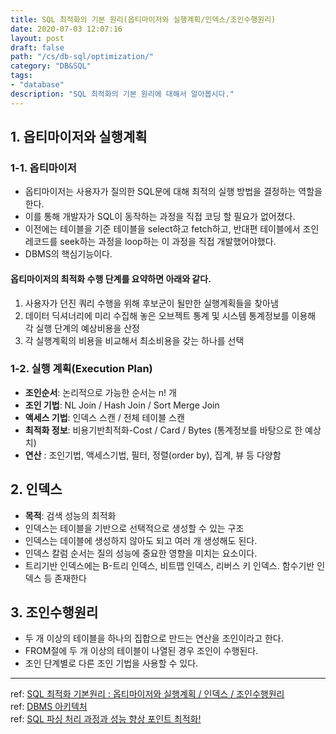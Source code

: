 ```yaml
---
title: SQL 최적화의 기본 원리(옵티마이저와 실행계획/인덱스/조인수행원리)
date: 2020-07-03 12:07:16
layout: post
draft: false
path: "/cs/db-sql/optimization/"
category: "DB&SQL"
tags:
- "database"
description: "SQL 최적화의 기본 원리에 대해서 알아봅시다."
---
```


## 1. 옵티마이저와 실행계획

### 1-1. 옵티마이저

- 옵티마이저는 사용자가 질의한 SQL문에 대해 최적의 실행 방법을 결정하는 역할을 한다.
- 이를 통해 개발자가 SQL이 동작하는 과정을 직접 코딩 할 필요가 없어졌다.
- 이전에는 테이블을 기준 테이블을 select하고 fetch하고, 반대편 테이블에서 조인 레코드를
seek하는 과정을 loop하는 이 과정을 직접 개발했어야했다.
- DBMS의 핵심기능이다.

#### 옵티마이저의 최적화 수행 단계를 요약하면 아래와 같다.

1. 사용자가 던진 쿼리 수행을 위해 후보군이 될만한 실행계획들을 찾아냄
2. 데이터 딕셔너리에 미리 수집해 놓은 오브젝트 통계 및 시스템 통계정보를 이용해
각 실행 단계의 예상비용을 산정
3. 각 실행계획의 비용을 비교해서 최소비용을 갖는 하나를 선택

### 1-2. 실행 계획(Execution Plan)

- **조인순서**: 논리적으로 가능한 순서는 n! 개
- **조인 기법**: NL Join / Hash Join / Sort Merge Join
- **액세스 기법**: 인덱스 스캔 / 전체 테이블 스캔
- **최적화 정보**: 비용기반최적화-Cost / Card / Bytes (통계정보를 바탕으로 한 예상치)
- **연산** : 조인기법, 액세스기법, 필터, 정렬(order by), 집계, 뷰 등 다양함

## 2. 인덱스

- **목적**: 검색 성능의 최적화
- 인덱스는 테이블을 기반으로 선택적으로 생성할 수 있는 구조
- 인덱스는 데이블에 생성하지 않아도 되고 여러 개 생성해도 된다.
- 인덱스 칼럼 순서는 질의 성능에 중요한 영향을 미치는 요소이다.
- 트리기반 인덱스에는 B-트리 인덱스, 비트맵 인덱스, 리버스 키 인덱스. 함수기반 인덱스 등 존재한다

## 3. 조인수행원리

- 두 개 이상의 테이블을 하나의 집합으로 만드는 연산을 조인이라고 한다.
- FROM절에 두 개 이상의 테이블이 나열된 경우 조인이 수행된다.
- 조인 단계별로 다른 조인 기법을 사용할 수 있다.

---

ref: [SQL 최적화 기본원리 : 옵티마이저와 실행계획 / 인덱스 / 조인수행원리](https://m.blog.naver.com/0325han/221225506802)<br>
ref: [DBMS 아키텍처](https://cornswrold.tistory.com/120)<br>
ref: [SQL 파싱 처리 과정과 성능 향상 포인트 최적화!](https://jeong-pro.tistory.com/157)
